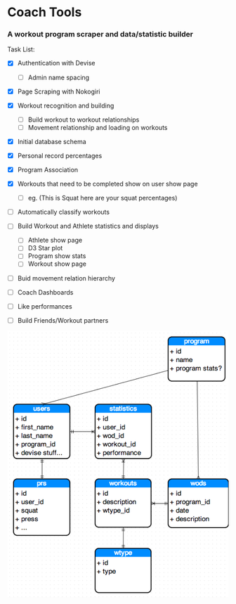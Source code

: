 # Coach Tools
### A workout program scraper and data/statistic builder

Task List:

- [x] Authentication with Devise
  - [ ] Admin name spacing
- [x] Page Scraping with Nokogiri
- [x] Workout recognition and building
  - [ ] Build workout to workout relationships
  - [ ] Movement relationship and loading on workouts
- [x] Initial database schema
- [x] Personal record percentages
- [x] Program Association
- [x] Workouts that need to be completed show on user show page
  - [ ] eg. (This is Squat here are your squat percentages)
- [ ] Automatically classify workouts
- [ ] Build Workout and Athlete statistics and displays
  - [ ] Athlete show page
  - [ ] D3 Star plot
  - [ ] Program show stats
  - [ ] Workout show page
- [ ] Buid movement relation hierarchy
- [ ] Coach Dashboards
- [ ] Like performances
- [ ] Build Friends/Workout partners


![Alt text](/schema.png?raw=true "Schema")
